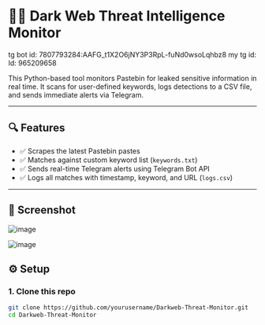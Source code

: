 # 🕵️‍♂️ Dark Web Threat Intelligence Monitor

tg bot id: 7807793284:AAFG_t1X2O6jNY3P3RpL-fuNd0wsoLqhbz8
my tg id: Id: 965209658


This Python-based tool monitors Pastebin for leaked sensitive information in real time. It scans for user-defined keywords, logs detections to a CSV file, and sends immediate alerts via Telegram.

---

## 🔍 Features

- ✅ Scrapes the latest Pastebin pastes
- ✅ Matches against custom keyword list (`keywords.txt`)
- ✅ Sends real-time Telegram alerts using Telegram Bot API
- ✅ Logs all matches with timestamp, keyword, and URL (`logs.csv`)

---

## 📸 Screenshot

![image](https://github.com/user-attachments/assets/75fa0d79-4b74-4781-9045-61a19fee391c)

![image](https://github.com/user-attachments/assets/242151cf-0148-41d8-8f6d-e3cf782ded64)


## ⚙️ Setup

### 1. Clone this repo

```bash
git clone https://github.com/yourusername/Darkweb-Threat-Monitor.git
cd Darkweb-Threat-Monitor


